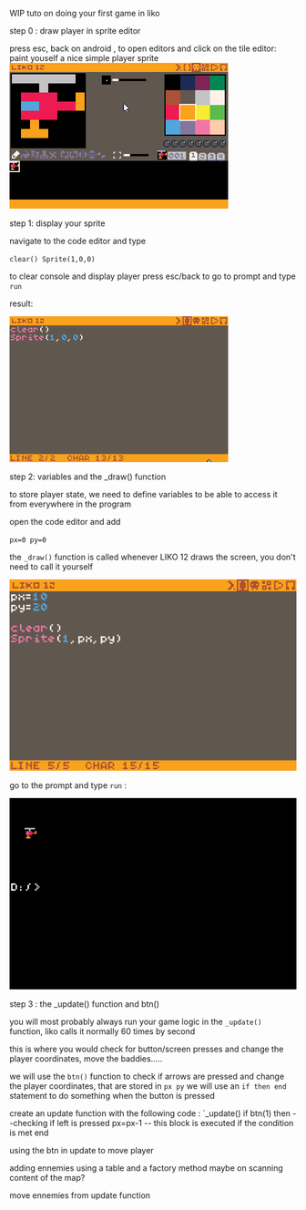 WIP
tuto on doing your first game in liko

step 0 : draw player in sprite editor

press esc, back on android , to open editors and click on the tile editor:
paint youself a nice simple player sprite
![](1_paint_ply.gif)

step 1: display your sprite 

navigate to the code editor and type

`clear()
Sprite(1,0,0)`

to clear console and display player
press esc/back to go to prompt and type
`run`

result:

![](2_cleardisp.gif)


step 2: variables and the _draw() function

to store player state, we need to define variables
to be able to access it from everywhere in the program

open the code editor and add 

`px=0
py=0`

the `_draw()` function is called whenever LIKO 12 draws the screen,
you don't need to call it yourself

![](3_variables.png)

go to the prompt and type `run` :

![](4_result.png)
 

step 3 : the _update() function and btn()

you will most probably always run your game logic in the `_update()` function,
liko calls it normally 60 times by second

this is where you would check for button/screen presses and change the player coordinates,
move the baddies.....

we will use the `btn()` function to check if arrows are pressed and change the player coordinates,
that are stored in 
`px
py`
we will use an ` if then end ` statement to do something when the button is pressed


create an update function with the following code :
`_update()
 if btn(1) then --checking if left is pressed
  px=px-1 -- this block is executed if the condition is met
 end


using the btn in update to move player

adding ennemies using a table and a factory method
maybe on scanning content of the map?

move ennemies from update function
